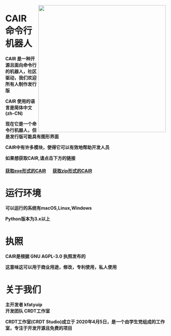 <p><img src="https://crdtgzs.coding.net/p/file/d/cair/git/raw/master/klogo" width="400" align="right"></p>

# CAIR 命令行机器人

__CAIR 是一种开源且面向命令行的机器人，社区驱动，我们欢迎所有人制作发行版__   

__CAIR 使用的语言是简体中文(zh-CN)__  

__现在它是一个命令行机器人，但是发行版可能具有图形界面__  

__CAIR中有许多模块，使得它可以有效地帮助开发人员__  

__如果想获取CAIR,请点击下方的链接__  

#### [获取exe形式的CAIR](https://crdtgzs.coding.net/p/file/d/cair/git/raw/master/cair.exe) &emsp; [获取zip形式的CAIR](https://crdtgzs.coding.net/p/file/d/cair/git/raw/master/cair.zip)

# 运行环境

__可以运行的系统有macOS,Linux,Windows__  

__Python版本为3.x以上__  

# 执照  

__CAIR是根据 GNU AGPL-3.0 执照发布的__  

__这意味这可以用于商业用途，修改，专利使用，私人使用__  

# 关于我们

__主开发者 kfatyuip__  
__开发团队 CRDT工作室__

__CRDT工作室(CRDT Studio)成立于 2020年4月5日，是一个由学生党组成的工作室，专注于开发开源且免费的项目__ 
